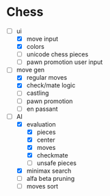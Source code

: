 # Chess

- [ ] ui
  - [x] move input
  - [x] colors
  - [ ] unicode chess pieces
  - [ ] pawn promotion user input
- [ ] move gen
  - [x] regular moves
  - [x] check/mate logic
  - [ ] castling
  - [ ] pawn promotion
  - [ ] en passant
- [ ] AI
  - [x] evaluation
    - [x] pieces
	- [x] center
	- [x] moves
	- [x] checkmate
	- [ ] unsafe pieces
  - [x] minimax search
  - [ ] alfa beta pruning
  - [ ] moves sort
